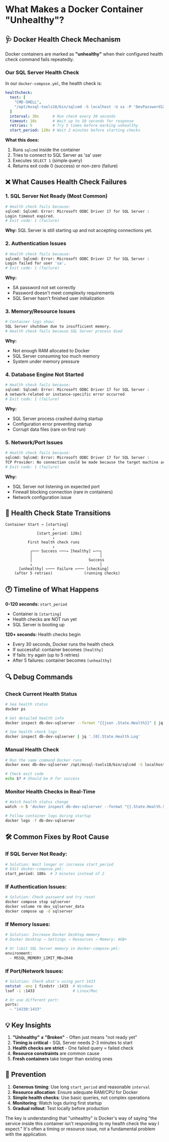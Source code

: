 # What Makes a Docker Container "Unhealthy"?

## 🩺 Docker Health Check Mechanism

Docker containers are marked as **"unhealthy"** when their configured health check command fails repeatedly.

### Our SQL Server Health Check

In our `docker-compose.yml`, the health check is:

```yaml
healthcheck:
  test: [
    "CMD-SHELL",
    "/opt/mssql-tools18/bin/sqlcmd -S localhost -U sa -P 'DevPassword123!' -C -Q 'SELECT 1' -b -o /dev/null"
  ]
  interval: 30s      # Run check every 30 seconds
  timeout: 10s       # Wait up to 10 seconds for response
  retries: 5         # Try 5 times before marking unhealthy
  start_period: 120s # Wait 2 minutes before starting checks
```

**What this does:**
1. Runs `sqlcmd` inside the container
2. Tries to connect to SQL Server as 'sa' user
3. Executes `SELECT 1` (simple query)
4. Returns exit code 0 (success) or non-zero (failure)

## ❌ What Causes Health Check Failures

### 1. **SQL Server Not Ready** (Most Common)
```bash
# Health check fails because:
sqlcmd: Sqlcmd: Error: Microsoft ODBC Driver 17 for SQL Server : 
Login timeout expired.
# Exit code: 1 (failure)
```

**Why:** SQL Server is still starting up and not accepting connections yet.

### 2. **Authentication Issues**
```bash
# Health check fails because:
sqlcmd: Sqlcmd: Error: Microsoft ODBC Driver 17 for SQL Server : 
Login failed for user 'sa'.
# Exit code: 1 (failure)
```

**Why:** 
- SA password not set correctly
- Password doesn't meet complexity requirements
- SQL Server hasn't finished user initialization

### 3. **Memory/Resource Issues**
```bash
# Container logs show:
SQL Server shutdown due to insufficient memory.
# Health check fails because SQL Server process died
```

**Why:** 
- Not enough RAM allocated to Docker
- SQL Server consuming too much memory
- System under memory pressure

### 4. **Database Engine Not Started**
```bash
# Health check fails because:
sqlcmd: Sqlcmd: Error: Microsoft ODBC Driver 17 for SQL Server : 
A network-related or instance-specific error occurred
# Exit code: 1 (failure)
```

**Why:**
- SQL Server process crashed during startup
- Configuration error preventing startup
- Corrupt data files (rare on first run)

### 5. **Network/Port Issues**
```bash
# Health check fails because:
sqlcmd: Sqlcmd: Error: Microsoft ODBC Driver 17 for SQL Server : 
TCP Provider: No connection could be made because the target machine actively refused it
# Exit code: 1 (failure)
```

**Why:**
- SQL Server not listening on expected port
- Firewall blocking connection (rare in containers)
- Network configuration issue

## 🔄 Health Check State Transitions

```
Container Start → [starting] 
                     ↓
              [start_period: 120s]
                     ↓
          First health check runs
                     ↓
           ┌─── Success ───→ [healthy] ←──┐
           │                              │
           │                         Success
           ↓                              │
      [unhealthy] ←─── Failure ←─── [checking]
    (after 5 retries)              (running checks)
```

## 🕐 Timeline of What Happens

**0-120 seconds:** `start_period`
- Container is `[starting]`
- Health checks are NOT run yet
- SQL Server is booting up

**120+ seconds:** Health checks begin
- Every 30 seconds, Docker runs the health check
- If successful: container becomes `[healthy]` 
- If fails: try again (up to 5 retries)
- After 5 failures: container becomes `[unhealthy]`

## 🔍 Debug Commands

### Check Current Health Status
```bash
# See health status
docker ps

# Get detailed health info
docker inspect db-dev-sqlserver --format "{{json .State.Health}}" | jq

# See health check logs
docker inspect db-dev-sqlserver | jq '.[0].State.Health.Log'
```

### Manual Health Check
```bash
# Run the same command Docker runs
docker exec db-dev-sqlserver /opt/mssql-tools18/bin/sqlcmd -S localhost -U sa -P DevPassword123! -C -Q "SELECT 1"

# Check exit code
echo $? # Should be 0 for success
```

### Monitor Health Checks in Real-Time
```bash
# Watch health status change
watch -n 5 'docker inspect db-dev-sqlserver --format "{{.State.Health.Status}}"'

# Follow container logs during startup
docker logs -f db-dev-sqlserver
```

## 🛠️ Common Fixes by Root Cause

### If SQL Server Not Ready:
```bash
# Solution: Wait longer or increase start_period
# Edit docker-compose.yml:
start_period: 180s  # 3 minutes instead of 2
```

### If Authentication Issues:
```bash
# Solution: Check password and try reset
docker compose stop sqlserver
docker volume rm dev_sqlserver_data
docker compose up -d sqlserver
```

### If Memory Issues:
```bash
# Solution: Increase Docker Desktop memory
# Docker Desktop → Settings → Resources → Memory: 4GB+

# Or limit SQL Server memory in docker-compose.yml:
environment:
  - MSSQL_MEMORY_LIMIT_MB=2048
```

### If Port/Network Issues:
```bash
# Solution: Check what's using port 1433
netstat -ano | findstr :1433  # Windows
lsof -i :1433                 # Linux/Mac

# Or use different port:
ports:
  - "14330:1433"
```

## 💡 Key Insights

1. **"Unhealthy" ≠ "Broken"** - Often just means "not ready yet"
2. **Timing is critical** - SQL Server needs 2-3 minutes to start
3. **Health checks are strict** - One failed query = failed check
4. **Resource constraints** are common cause
5. **Fresh containers** take longer than existing ones

## 🎯 Prevention

1. **Generous timing**: Use long `start_period` and reasonable `interval`
2. **Resource allocation**: Ensure adequate RAM/CPU for Docker
3. **Simple health checks**: Use basic queries, not complex operations
4. **Monitoring**: Watch logs during first startup
5. **Gradual rollout**: Test locally before production

The key is understanding that "unhealthy" is Docker's way of saying "the service inside this container isn't responding to my health check the way I expect." It's often a timing or resource issue, not a fundamental problem with the application.
